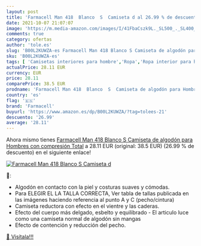 ```yaml
---
layout: post
title: 'Farmacell Man 418  Blanco  S  Camiseta d al 26.99 % de descuento'
date: 2021-10-07 21:07:07
image: 'https://m.media-amazon.com/images/I/41FbaCszk9L._SL500_._SL400_.jpg'
comments: true
category: ofertas
author: 'tole.es'
slug: 'B00L2KUWZA-es Farmacell Man 418 Blanco S Camiseta de algodón para...'
sku: 'B00L2KUWZA-es'
tags: [ 'Camisetas interiores para hombre','Ropa','Ropa interior para hombre','Ropa para hombre','camiseta','farmacell', ]
actualPrice: 28.11 EUR
currency: EUR
price: 28.11
comparePrice: 38.5 EUR
prodname: 'Farmacell Man 418  Blanco  S  Camiseta de algodón para Hombres con compresión Total'
country: 'es'
flag: '🇪🇸'
brand: 'Farmacell'
buyurl: 'https://www.amazon.es/dp/B00L2KUWZA/?tag=tolees-21'
descuento: '26.99'
average: '28.11'
---
```


Ahora mismo tienes [Farmacell Man 418  Blanco  S  Camiseta de algodón para Hombres con compresión Total](https://www.amazon.es/dp/B00L2KUWZA/?tag=tolees-21) a 28.11 EUR (original: 38.5 EUR) (26.99 %  de descuento) en el siguiente enlace!

[![Farmacell Man 418  Blanco  S  Camiseta d](https://m.media-amazon.com/images/I/41FbaCszk9L._SL500_._SL400_.jpg)](https://www.amazon.es/dp/B00L2KUWZA/?tag=tolees-21)

🔎:

- Algodón en contacto con la piel y costuras suaves y cómodas.
- Para ELEGIR EL LA TALLA CORRECTA, Ver tabla de tallas publicada en las imágenes haciendo referencia al punto A y C (pecho/cintura)
- Camiseta reductora con efecto en el vientre y las caderas.
- Efecto del cuerpo más delgado, esbelto y equilibrado - El articulo luce como una camiseta normal de algodón sin mangas
- Efecto de contención y reducción del pecho.

[🛒 Visítala!!!](https://www.amazon.es/dp/B00L2KUWZA/?tag=tolees-21)
